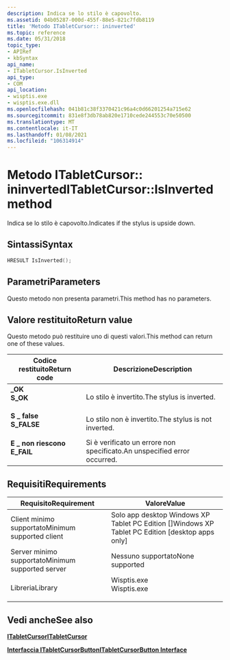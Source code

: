 ```yaml
---
description: Indica se lo stilo è capovolto.
ms.assetid: 04b05287-000d-455f-88e5-821c7fdb8119
title: 'Metodo ITabletCursor:: ininverted'
ms.topic: reference
ms.date: 05/31/2018
topic_type:
- APIRef
- kbSyntax
api_name:
- ITabletCursor.IsInverted
api_type:
- COM
api_location:
- wisptis.exe
- wisptis.exe.dll
ms.openlocfilehash: 041b81c38f3370421c96a4c0d66201254a715e62
ms.sourcegitcommit: 831e8f3db78ab820e1710cede244553c70e50500
ms.translationtype: MT
ms.contentlocale: it-IT
ms.lasthandoff: 01/08/2021
ms.locfileid: "106314914"
---
```

# <a name="itabletcursorisinverted-method"></a><span data-ttu-id="c06a9-103">Metodo ITabletCursor:: ininverted</span><span class="sxs-lookup"><span data-stu-id="c06a9-103">ITabletCursor::IsInverted method</span></span>

<span data-ttu-id="c06a9-104">Indica se lo stilo è capovolto.</span><span class="sxs-lookup"><span data-stu-id="c06a9-104">Indicates if the stylus is upside down.</span></span>

## <a name="syntax"></a><span data-ttu-id="c06a9-105">Sintassi</span><span class="sxs-lookup"><span data-stu-id="c06a9-105">Syntax</span></span>


```C++
HRESULT IsInverted();
```



## <a name="parameters"></a><span data-ttu-id="c06a9-106">Parametri</span><span class="sxs-lookup"><span data-stu-id="c06a9-106">Parameters</span></span>

<span data-ttu-id="c06a9-107">Questo metodo non presenta parametri.</span><span class="sxs-lookup"><span data-stu-id="c06a9-107">This method has no parameters.</span></span>

## <a name="return-value"></a><span data-ttu-id="c06a9-108">Valore restituito</span><span class="sxs-lookup"><span data-stu-id="c06a9-108">Return value</span></span>

<span data-ttu-id="c06a9-109">Questo metodo può restituire uno di questi valori.</span><span class="sxs-lookup"><span data-stu-id="c06a9-109">This method can return one of these values.</span></span>



| <span data-ttu-id="c06a9-110">Codice restituito</span><span class="sxs-lookup"><span data-stu-id="c06a9-110">Return code</span></span>                                                                             | <span data-ttu-id="c06a9-111">Descrizione</span><span class="sxs-lookup"><span data-stu-id="c06a9-111">Description</span></span>                               |
|-----------------------------------------------------------------------------------------|-------------------------------------------|
| <dl> <span data-ttu-id="c06a9-112"><dt>**\_OK**</dt></span><span class="sxs-lookup"><span data-stu-id="c06a9-112"><dt>**S\_OK**</dt></span></span> </dl>    | <span data-ttu-id="c06a9-113">Lo stilo è invertito.</span><span class="sxs-lookup"><span data-stu-id="c06a9-113">The stylus is inverted.</span></span><br/>        |
| <dl> <span data-ttu-id="c06a9-114"><dt>**S \_ false**</dt></span><span class="sxs-lookup"><span data-stu-id="c06a9-114"><dt>**S\_FALSE**</dt></span></span> </dl> | <span data-ttu-id="c06a9-115">Lo stilo non è invertito.</span><span class="sxs-lookup"><span data-stu-id="c06a9-115">The stylus is not inverted.</span></span><br/>    |
| <dl> <span data-ttu-id="c06a9-116"><dt>**E \_ non riescono**</dt></span><span class="sxs-lookup"><span data-stu-id="c06a9-116"><dt>**E\_FAIL**</dt></span></span> </dl>  | <span data-ttu-id="c06a9-117">Si è verificato un errore non specificato.</span><span class="sxs-lookup"><span data-stu-id="c06a9-117">An unspecified error occurred.</span></span><br/> |



 

## <a name="requirements"></a><span data-ttu-id="c06a9-118">Requisiti</span><span class="sxs-lookup"><span data-stu-id="c06a9-118">Requirements</span></span>



| <span data-ttu-id="c06a9-119">Requisito</span><span class="sxs-lookup"><span data-stu-id="c06a9-119">Requirement</span></span> | <span data-ttu-id="c06a9-120">Valore</span><span class="sxs-lookup"><span data-stu-id="c06a9-120">Value</span></span> |
|-------------------------------------|----------------------------------------------------------------------------------------|
| <span data-ttu-id="c06a9-121">Client minimo supportato</span><span class="sxs-lookup"><span data-stu-id="c06a9-121">Minimum supported client</span></span><br/> | <span data-ttu-id="c06a9-122">Solo app desktop Windows XP Tablet PC Edition \[\]</span><span class="sxs-lookup"><span data-stu-id="c06a9-122">Windows XP Tablet PC Edition \[desktop apps only\]</span></span><br/>                          |
| <span data-ttu-id="c06a9-123">Server minimo supportato</span><span class="sxs-lookup"><span data-stu-id="c06a9-123">Minimum supported server</span></span><br/> | <span data-ttu-id="c06a9-124">Nessuno supportato</span><span class="sxs-lookup"><span data-stu-id="c06a9-124">None supported</span></span><br/>                                                              |
| <span data-ttu-id="c06a9-125">Libreria</span><span class="sxs-lookup"><span data-stu-id="c06a9-125">Library</span></span><br/>                  | <dl> <span data-ttu-id="c06a9-126"><dt>Wisptis.exe</dt></span><span class="sxs-lookup"><span data-stu-id="c06a9-126"><dt>Wisptis.exe</dt></span></span> </dl> |



## <a name="see-also"></a><span data-ttu-id="c06a9-127">Vedi anche</span><span class="sxs-lookup"><span data-stu-id="c06a9-127">See also</span></span>

<dl> <dt>

[<span data-ttu-id="c06a9-128">**ITabletCursor**</span><span class="sxs-lookup"><span data-stu-id="c06a9-128">**ITabletCursor**</span></span>](itabletcursor.md)
</dt> <dt>

[<span data-ttu-id="c06a9-129">**Interfaccia ITabletCursorButton**</span><span class="sxs-lookup"><span data-stu-id="c06a9-129">**ITabletCursorButton Interface**</span></span>](itabletcursorbutton.md)
</dt> </dl>

 

 




